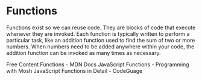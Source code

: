 # Functions

Functions exist so we can reuse code. They are blocks of code that execute whenever they are invoked. Each function is typically written to perform a particular task, like an addition function used to find the sum of two or more numbers. When numbers need to be added anywhere within your code, the addition function can be invoked as many times as necessary.

<ResourceGroupTitle>Free Content</ResourceGroupTitle>
<BadgeLink colorScheme="yellow" badgeText="Read" href="https://developer.mozilla.org/en-US/docs/Web/JavaScript/Guide/Functions">Functions - MDN Docs</BadgeLink>
<BadgeLink badgeText='Watch' href='https://youtu.be/N8ap4k_1QEQ'>JavaScript Functions - Programming with Mosh</BadgeLink>
<BadgeLink colorScheme="yellow" badgeText="Read" href="https://www.codeguage.com/courses/js/functions-basics">JavaScript Functions in Detail - CodeGuage</BadgeLink>
